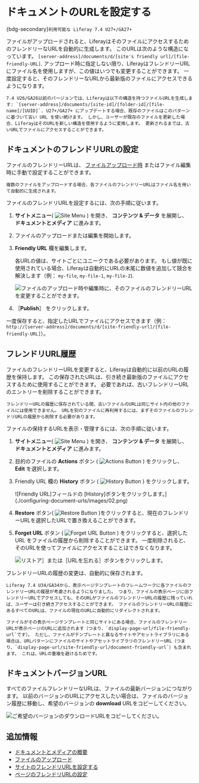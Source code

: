 # ドキュメントのURLを設定する

{bdg-secondary}`利用可能な Liferay 7.4 U27+/GA27+`

ファイルがアップロードされると、LiferayはそのファイルにアクセスするためのフレンドリーなURLを自動的に生成します。 このURLは次のような構造になっています。 `[server-address]/documents/d/[site's friendly url]/[file-friendly-URL]`. アップロード時に指定しない限り、LiferayはフレンドリーURLにファイル名を使用しますが、この値はいつでも変更することができます。 一度設定すると、そのフレンドリーなURLから最新版のファイルにアクセスできるようになります。

```{note}
7.4 U26/GA26以前のバージョンでは、Liferayは以下の構造を持つファイルURLを生成します: `[server-address]/documents/[site-id]/[folder-id]/[file-name]/[UUID]`. U27+/GA27+ にアップデートする場合、既存のファイルはこのパターンに基づいて古い URL を使い続けます。 しかし、ユーザーが既存のファイルを更新した場合、LiferayはそのURLを新しい構造を使用するように変換します。 更新されるまでは、古いURLでファイルにアクセスすることができます。 
```

## ドキュメントのフレンドリURLの設定

ファイルのフレンドリーURLは、 [ファイルアップロード時](./uploading-files.md) またはファイル編集時に手動で設定することができます。

```{note}
複数のファイルをアップロードする場合、各ファイルのフレンドリーURLはファイル名を用いて自動的に生成されます。 
```

ファイルのフレンドリURLを設定するには、次の手順に従います。

1. **サイトメニュー**( ![Site Menu](../../../images/icon-product-menu.png) ) を開き、 **コンテンツ & データ** を展開し、 **ドキュメントとメディア** に進みます。

1. ファイルのアップロードまたは編集を開始します。

1. **Friendly URL** 欄を編集します。

   各URLの値は、サイトごとにユニークである必要があります。 もし値が既に使用されている場合、Liferayは自動的にURLの末尾に数値を追加して競合を解決します（例： `my-file`, `my-file-1`, `my-file-2`).

   ![ファイルのアップロード時や編集時に、そのファイルのフレンドリーURLを変更することができます。](./configuring-document-urls/images/01.png)

1. ［**Publish**］ をクリックします。

一度保存すると、指定したURLでファイルにアクセスできます（例： `http://[server-address]/documents/d/[site-friendly-url]/[file-friendly-URL]`）。

## フレンドリURL履歴

ファイルのフレンドリーURLを変更すると、Liferayは自動的に以前のURLの履歴を保持します。 この保存されたURLは、引き続き最新版のファイルにアクセスするために使用することができます。 必要であれば、古いフレンドリーURLのエントリーを削除することができます。

```{note}
フレンドリーURLの履歴に保存されている間、古いファイルのURLは同じサイト内の他のファイルには使用できません。 URLを別のファイルに再利用するには、まずそのファイルのフレンドリURLの履歴から削除する必要があります。
```

ファイルの保持するURLを表示・管理するには、次の手順に従います。

1. **サイトメニュー**( ![Site Menu](../../../images/icon-product-menu.png) ) を開き、 **コンテンツ & データ** を展開し、 **ドキュメントとメディア** に進みます。

1. 目的のファイルの **Actions** ボタン ( ![Actions Button](../../../images/icon-actions.png) ) をクリックし、 **Edit** を選択します。

1. Friendly URL 欄の **History** ボタン ( ![History Button](../../../images/icon-history.png) ) をクリックします。

   ![Friendly URL]フィールドの [History]ボタンをクリックします。](./configuring-document-urls/images/02.png)

1. **Restore** ボタン( ![Restore Button](../../../images/icon-restore2.png) )をクリックすると、現在のフレンドリ ーURLを選択したURLで置き換えることができます。

1. **Forget URL** ボタン ( ![Forget URL Button](../../../images/icon-delete.png) ) をクリックすると、選択した URL をファイルの履歴から削除することができます。 一度削除されると、そのURLを使ってファイルにアクセスすることはできなくなります。

   ![リストア］または［URLを忘れる］ボタンをクリックします。](./configuring-document-urls/images/03.png)

フレンドリーURLの履歴の変更は、自動的に保存されます。

```{note}
Liferay 7.4 U34/GA34から、表示ページテンプレートのフレームワークに各ファイルのフレンドリーURLの履歴が考慮されるようになりました。 つまり、ファイルの表示ページに旧フレンドリーURLでアクセスしても、そのURLがファイルのフレンドリーURLの履歴に残っていれば、ユーザーは引き続きアクセスすることができます。 ファイルのフレンドリーURLの履歴にあるすべてのURLは、ファイルの現在のURLに自動的にリダイレクトされます。

ファイルがその表示ページテンプレートと同じサイトにある場合、ファイルのフレンドリーURLが表示ページのURLに追加されます（つまり、`display-page-url/file-friendly-url`です）。 ただし、ファイルがテンプレートと異なるサイトやアセットライブラリにある場合は、URLパターンにファイルのサイトやアセットライブラリのフレンドリーURL（つまり、`display-page-url/site-friendly-url/document-friendly-url`）も含まれます。 これは、URLの重複を避けるためです。
```

## ドキュメントバージョンURL

すべてのファイルフレンドリーなURLは、ファイルの最新バージョンにつながります。 以前のバージョンのURLにアクセスしたい場合は、ファイルのバージョン履歴に移動し、希望のバージョンの **download** URLをコピーしてください。

![ご希望のバージョンのダウンロードURLをコピーしてください。](./configuring-document-urls/images/04.png)

## 追加情報

* [ドキュメントとメディアの概要](../documents-and-media-overview.md)
* [ファイルのアップロード](./uploading-files.md)
* [サイトのフレンドリURLを設定する](../../../site-building/site-settings/managing-site-urls/configuring-your-sites-friendly-url.md)
* [ページのフレンドリURLの設定](../creating-pages/page-settings/configuring-your-pages-friendly-url.md)
